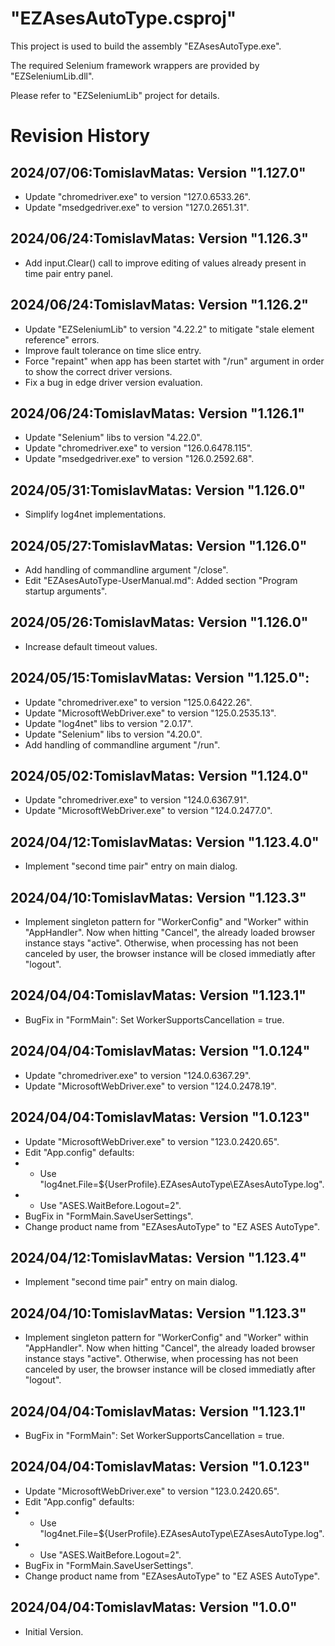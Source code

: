# "EZAsesAutoType.csproj"
This project is used to build the assembly "EZAsesAutoType.exe".

The required Selenium framework wrappers are provided by "EZSeleniumLib.dll".

Please refer to "EZSeleniumLib" project for details.

# Revision History
## 2024/07/06:TomislavMatas: Version "1.127.0"
* Update "chromedriver.exe" to version "127.0.6533.26".
* Update "msedgedriver.exe" to version "127.0.2651.31".

## 2024/06/24:TomislavMatas: Version "1.126.3"
* Add input.Clear() call to improve editing of values already 
  present in time pair entry panel.

## 2024/06/24:TomislavMatas: Version "1.126.2"
* Update "EZSeleniumLib" to version "4.22.2" to 
  mitigate "stale element reference" errors.
* Improve fault tolerance on time slice entry.
* Force "repaint" when app has been startet with "/run" argument in order
  to show the correct driver versions.
* Fix a bug in edge driver version evaluation.

## 2024/06/24:TomislavMatas: Version "1.126.1"
* Update "Selenium" libs to version "4.22.0".
* Update "chromedriver.exe" to version "126.0.6478.115".
* Update "msedgedriver.exe" to version "126.0.2592.68".

## 2024/05/31:TomislavMatas: Version "1.126.0"
* Simplify log4net implementations.

## 2024/05/27:TomislavMatas: Version "1.126.0"
* Add handling of commandline argument "/close".
* Edit "EZAsesAutoType-UserManual.md": 
  Added section "Program startup arguments".

## 2024/05/26:TomislavMatas: Version "1.126.0"
* Increase default timeout values.

## 2024/05/15:TomislavMatas: Version "1.125.0":
* Update "chromedriver.exe" to version "125.0.6422.26".
* Update "MicrosoftWebDriver.exe" to version "125.0.2535.13".
* Update "log4net" libs to version "2.0.17".
* Update "Selenium" libs to version "4.20.0".
* Add handling of commandline argument "/run".

## 2024/05/02:TomislavMatas: Version "1.124.0"
* Update "chromedriver.exe" to version "124.0.6367.91".
* Update "MicrosoftWebDriver.exe" to version "124.0.2477.0".

## 2024/04/12:TomislavMatas: Version "1.123.4.0"
* Implement "second time pair" entry on main dialog.

## 2024/04/10:TomislavMatas: Version "1.123.3"
* Implement singleton pattern for "WorkerConfig" and "Worker"
  within "AppHandler". Now when hitting "Cancel", the already 
  loaded browser instance stays "active". Otherwise,
  when processing has not been canceled by user, the
  browser instance will be closed immediatly after "logout".

## 2024/04/04:TomislavMatas: Version "1.123.1"
* BugFix in "FormMain": Set WorkerSupportsCancellation = true.

## 2024/04/04:TomislavMatas: Version "1.0.124"
* Update "chromedriver.exe"       to version "124.0.6367.29".
* Update "MicrosoftWebDriver.exe" to version "124.0.2478.19".

## 2024/04/04:TomislavMatas: Version "1.0.123"
* Update "MicrosoftWebDriver.exe" to version "123.0.2420.65".
* Edit "App.config" defaults:
* - Use "log4net.File=${UserProfile}\.EZAsesAutoType\EZAsesAutoType.log".
* - Use "ASES.WaitBefore.Logout=2".
* BugFix in "FormMain.SaveUserSettings".
* Change product name from "EZAsesAutoType" to "EZ ASES AutoType".

## 2024/04/12:TomislavMatas: Version "1.123.4"
* Implement "second time pair" entry on main dialog.

## 2024/04/10:TomislavMatas: Version "1.123.3"
* Implement singleton pattern for "WorkerConfig" and "Worker"
  within "AppHandler". Now when hitting "Cancel", the already 
  loaded browser instance stays "active". Otherwise,
  when processing has not been canceled by user, the
  browser instance will be closed immediatly after "logout".

## 2024/04/04:TomislavMatas: Version "1.123.1"
* BugFix in "FormMain": Set WorkerSupportsCancellation = true.

## 2024/04/04:TomislavMatas: Version "1.0.123"
* Update "MicrosoftWebDriver.exe" to version "123.0.2420.65".
* Edit "App.config" defaults:
* - Use "log4net.File=${UserProfile}\.EZAsesAutoType\EZAsesAutoType.log".
* - Use "ASES.WaitBefore.Logout=2".
* BugFix in "FormMain.SaveUserSettings".
* Change product name from "EZAsesAutoType" to "EZ ASES AutoType".

## 2024/04/04:TomislavMatas: Version "1.0.0"
* Initial Version.
